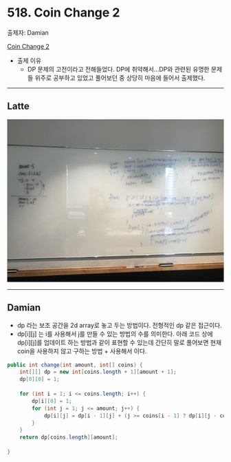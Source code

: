 # 518. Coin Change 2

출제자: Damian

[Coin Change 2](https://leetcode.com/problems/coin-change-2/)

- 출제 이유
  - DP 문제의 고전이라고 전해들었다. DP에 취약해서...DP와 관련된 유명한 문제들 위주로 공부하고 있었고 풀어보던 중 상당히 마음에 들어서 출제했다. 

---

## Latte
![](./images/20200209_518_latte.jpeg)

---

## Damian

- dp 라는 보조 공간을 2d array로 놓고 두는 방법이다. 전형적인 dp 같은 접근이다.
- dp[i][j] 는 i를 사용해서 j를 만들 수 있는 방법의 수를 의미한다. 아래 코드 상에 dp[i][j]를 업데이트 하는 방법과 같이 표현할 수 있는데 간단히 말로 풀어보면 현재 coin을 사용하지 않고 구하는 방법 + 사용해서 이다.

```java
public int change(int amount, int[] coins) {
    int[][] dp = new int[coins.length + 1][amount + 1];
    dp[0][0] = 1;
    
    for (int i = 1; i <= coins.length; i++) {
        dp[i][0] = 1;
        for (int j = 1; j <= amount; j++) {
            dp[i][j] = dp[i - 1][j] + (j >= coins[i - 1] ? dp[i][j - coins[i-1]] : 0);
        }
    }
    return dp[coins.length][amount];
    
}
```
